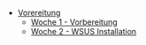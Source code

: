 * [Vorereitung](Woche1/vorbereitung.md)
    * [Woche 1 - Vorbereitung](Woche1/vorbereitung.md)
    * [Woche 2 - WSUS Installation](Woche2/wsus.md)
